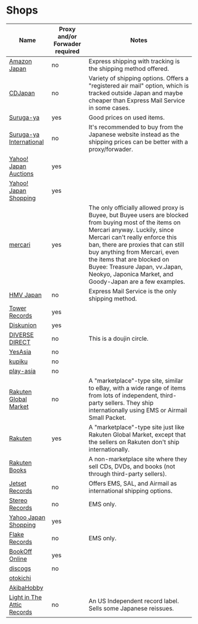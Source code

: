 # Shops

| Name      | Proxy and/or Forwader required | Notes |
| ----------- | ----------- | ----------- | 
| [Amazon Japan](https://www.amazon.co.jp/)   | no        | Express shipping with tracking is the shipping method offered. |
| [CDJapan](http://www.cdjapan.co.jp/)   | no        | Variety of shipping options. Offers a "registered air mail" option, which is tracked outside Japan and maybe cheaper than Express Mail Service in some cases. |
| [Suruga-ya](https://www.suruga-ya.jp/)      | yes       | Good prices on used items. |
| [Suruga-ya International](https://www.suruga-ya.com/en/index)   | no        | It's recommended to buy from the Japanese website instead as the shipping prices can be better with a proxy/forwader. | 
| [Yahoo! Japan Auctions](https://auctions.yahoo.co.jp/)   | yes        |
| [Yahoo! Japan Shopping](https://shopping.yahoo.co.jp/)   | yes        |
| [mercari](https://mercari.com/jp)   | yes        | The only officially allowed proxy is Buyee, but Buyee users are blocked from buying most of the items on Mercari anyway. Luckily, since Mercari can't really enforce this ban, there are proxies that can still buy anything from Mercari, even the items that are blocked on Buyee: Treasure Japan, vv.Japan, Neokyo, Japonica Market, and Goody-Japan are a few examples.
| [HMV Japan](http://www.hmv.co.jp/en/)   | no        | Express Mail Service is the only shipping method. | 
| [Tower Records](https://tower.jp/)   | yes        |
| [Diskunion](https://diskunion.net/)   | yes        |
| [DIVERSE DIRECT](https://diverse.direct/)   | no        | This is a doujin circle. |
| [YesAsia](https://www.yesasia.com)   | no        |
| [kupiku](https://www.kupiku.com/)   | no        |
| [play-asia](https://www.play-asia.com/music)   | no        |
| [Rakuten Global Market](https://global.rakuten.com)   | no        | A "marketplace"-type site, similar to eBay, with a wide range of items from lots of independent, third-party sellers. They ship internationally using EMS or Airmail Small Packet.|
| [Rakuten](https://www.rakuten.co.jp/)   | yes        | A "marketplace"-type site just like Rakuten Global Market, except that the sellers on Rakuten don't ship internationally.
| [Rakuten Books](http://books.rakuten.co.jp/)   |         | A non-marketplace site where they sell CDs, DVDs, and books (not through third-party sellers).
| [Jetset Records](https://www.jetsetrecords.net/)   | no        | Offers EMS, SAL, and Airmail as international shipping options. |
| [Stereo Records](http://stereo-records.com/)   | no        | EMS only. |
| [Yahoo Japan Shopping](https://shopping.yahoo.co.jp/)   | yes        |
| [Flake Records](http://flakerecords.com/)   | no        | EMS only. |
| [BookOff Online](https://www.bookoffonline.co.jp//)   | yes        |
| [discogs](https://www.discogs.com/)   | no        |
| [otokichi](https://www.otokichi.com/index.htm)   |         |
| [AkibaHobby](https://ovs.akbh.jp/)   |         |
| [Light in The Attic Records](https://lightintheattic.net/) | no | An US Independent record label. Sells some Japanese reissues.